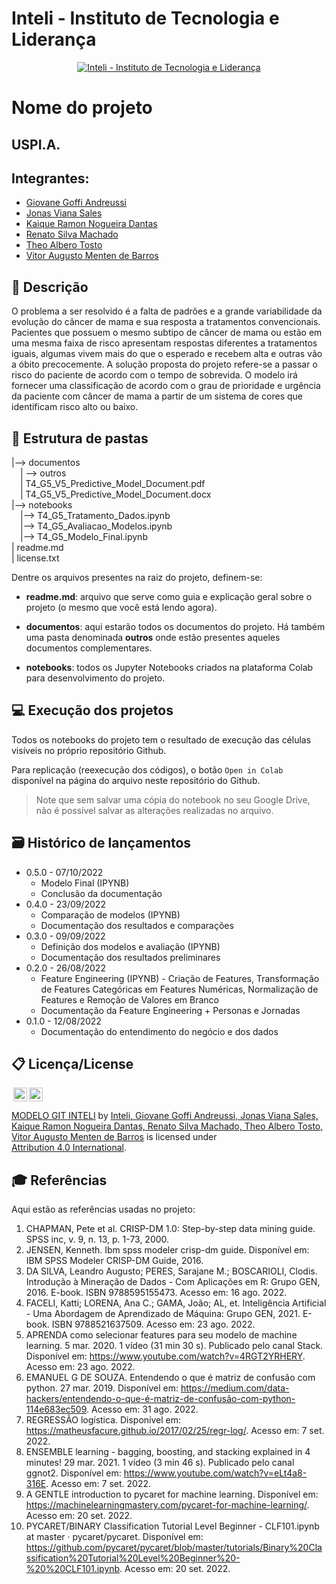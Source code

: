 # Inteli - Instituto de Tecnologia e Liderança 

<p align="center">
<a href= "https://www.inteli.edu.br/"><img src="https://www.inteli.edu.br/wp-content/uploads/2021/08/20172028/marca_1-2.png" alt="Inteli - Instituto de Tecnologia e Liderança" border="0"></a>
</p>

# Nome do projeto

## USPI.A.

## Integrantes: 
- <a href="https://www.linkedin.com/in/giovane-goffi-andreussi-20a3b1240/">Giovane Goffi Andreussi</a>
- <a href="https://www.linkedin.com/in/jonas-viana-sales/">Jonas Viana Sales</a>
- <a href="https://www.linkedin.com/in/kaique-ramon-6975751a3/">Kaique Ramon Nogueira Dantas</a> 
- <a href="https://www.linkedin.com/in/renatosilvamachado/">Renato Silva Machado</a> 
- <a href="https://www.linkedin.com/in/th%C3%A9o-tosto-7a0a9922b/">Theo Albero Tosto</a>
- <a href="https:https://www.linkedin.com/in/vitoraugustobarros/">Vitor Augusto Menten de Barros</a>

## 📝 Descrição

O problema a ser resolvido é a falta de padrões e a grande variabilidade da evolução do câncer de mama e sua resposta a tratamentos convencionais. Pacientes que possuem o mesmo subtipo de câncer de mama ou estão em uma mesma faixa de risco apresentam respostas diferentes a tratamentos iguais, algumas vivem mais do que o esperado e recebem alta e outras vão a óbito precocemente. A solução proposta do projeto refere-se a passar o risco do paciente de acordo com o tempo de sobrevida. O modelo irá fornecer uma classificação de acordo com o grau de prioridade e urgência da paciente com câncer de mama a partir de um sistema de cores que identificam risco alto ou baixo.


## 📁 Estrutura de pastas

|--> documentos<br>
  &emsp;| --> outros <br>
  &emsp;| T4_G5_V5_Predictive_Model_Document.pdf<br>
  &emsp;| T4_G5_V5_Predictive_Model_Document.docx<br>
|--> notebooks<br>
  &emsp;|--> T4_G5_Tratamento_Dados.ipynb<br>
  &emsp;|--> T4_G5_Avaliacao_Modelos.ipynb<br>
  &emsp;|--> T4_G5_Modelo_Final.ipynb<br>
| readme.md<br>
| license.txt

Dentre os arquivos presentes na raiz do projeto, definem-se:

- <b>readme.md</b>: arquivo que serve como guia e explicação geral sobre o projeto (o mesmo que você está lendo agora).

- <b>documentos</b>: aqui estarão todos os documentos do projeto. Há também uma pasta denominada <b>outros</b> onde estão presentes aqueles documentos complementares.

- <b>notebooks</b>: todos os Jupyter Notebooks criados na plataforma Colab para desenvolvimento do projeto.

## 💻 Execução dos projetos

Todos os notebooks do projeto tem o resultado de execução das células visíveis no próprio repositório Github.

Para replicação (reexecução dos códigos), o botão `Open in Colab` disponível na página do arquivo neste repositório do Github.
> Note que sem salvar uma cópia do notebook no seu Google Drive, não é possível salvar as alterações realizadas no arquivo.

## 🗃 Histórico de lançamentos

* 0.5.0 - 07/10/2022
    * Modelo Final (IPYNB)
    * Conclusão da documentação
* 0.4.0 - 23/09/2022
    * Comparação de modelos (IPYNB) 
    * Documentação dos resultados e comparações
* 0.3.0 - 09/09/2022
    * Definição dos modelos e avaliação (IPYNB)
    * Documentação dos resultados preliminares
* 0.2.0 - 26/08/2022
    * Feature Engineering (IPYNB) - Criação de Features, Transformação de Features Categóricas em Features Numéricas, Normalização de Features e Remoção de Valores em Branco
    * Documentação da Feature Engineering + Personas e Jornadas
* 0.1.0 - 12/08/2022
    * Documentação do entendimento do negócio e dos dados

## 📋 Licença/License

<img style="height:22px!important;margin-left:3px;vertical-align:text-bottom;" src="https://mirrors.creativecommons.org/presskit/icons/cc.svg?ref=chooser-v1"><img style="height:22px!important;margin-left:3px;vertical-align:text-bottom;" src="https://mirrors.creativecommons.org/presskit/icons/by.svg?ref=chooser-v1"><p xmlns:cc="http://creativecommons.org/ns#" xmlns:dct="http://purl.org/dc/terms/"><a property="dct:title" rel="cc:attributionURL" href="https://github.com/Spidus/Teste_Final_1">MODELO GIT INTELI</a> by <a rel="cc:attributionURL dct:creator" property="cc:attributionName" href="https://www.yggbrasil.com.br/vr">Inteli, Giovane Goffi Andreussi, Jonas Viana Sales, Kaique Ramon Nogueira Dantas, Renato Silva Machado, Theo Albero Tosto, Vitor Augusto Menten de Barros</a> is licensed under <a href="http://creativecommons.org/licenses/by/4.0/?ref=chooser-v1" target="_blank" rel="license noopener noreferrer" style="display:inline-block;">Attribution 4.0 International</a>.</p>

## 🎓 Referências

Aqui estão as referências usadas no projeto:

1. CHAPMAN, Pete et al. CRISP-DM 1.0: Step-by-step data mining guide. SPSS inc, v. 9, n. 13, p. 1-73, 2000.
2. JENSEN, Kenneth. Ibm spss modeler crisp-dm guide. Disponível em: IBM SPSS Modeler CRISP-DM Guide, 2016.
3. DA SILVA, Leandro Augusto; PERES, Sarajane M.; BOSCARIOLI, Clodis. Introdução à Mineração de Dados - Com Aplicações em R: Grupo GEN, 2016. E-book. ISBN 9788595155473. Acesso em: 16 ago. 2022.
4. FACELI, Katti; LORENA, Ana C.; GAMA, João; AL, et. Inteligência Artificial - Uma Abordagem de Aprendizado de Máquina: Grupo GEN, 2021. E-book. ISBN 9788521637509. Acesso em: 23 ago. 2022.
5. APRENDA como selecionar features para seu modelo de machine learning. 5 mar. 2020. 1 vídeo (31 min 30 s). Publicado pelo canal Stack. Disponível em: <https://www.youtube.com/watch?v=4RGT2YRHERY>.  Acesso em: 23 ago. 2022.
6. EMANUEL G DE SOUZA. Entendendo o que é matriz de confusão com python. 27 mar. 2019. Disponível em: <https://medium.com/data-hackers/entendendo-o-que-é-matriz-de-confusão-com-python-114e683ec509>. Acesso em: 31 ago. 2022.
7. REGRESSÃO logística. Disponível em: <https://matheusfacure.github.io/2017/02/25/regr-log/>. Acesso em: 7 set. 2022.
8. ENSEMBLE learning - bagging, boosting, and stacking explained in 4 minutes! 29 mar. 2021. 1 vídeo (3 min 46 s). Publicado pelo canal ggnot2. Disponível em: <https://www.youtube.com/watch?v=eLt4a8-316E>. Acesso em: 7 set. 2022.
9. A GENTLE introduction to pycaret for machine learning. Disponível em: <https://machinelearningmastery.com/pycaret-for-machine-learning/>. Acesso em: 20 set. 2022.
10. PYCARET/BINARY Classification Tutorial Level Beginner - CLF101.ipynb at master · pycaret/pycaret. Disponível em: <https://github.com/pycaret/pycaret/blob/master/tutorials/Binary%20Classification%20Tutorial%20Level%20Beginner%20-%20%20CLF101.ipynb>. Acesso em: 20 set. 2022.


